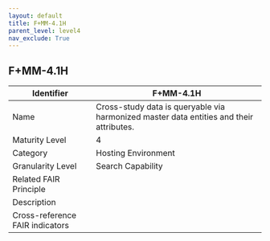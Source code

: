 ```yaml
---
layout: default
title: F+MM-4.1H
parent_level: level4
nav_exclude: True
---
```


## F+MM-4.1H

| Identifier | F+MM-4.1H |
| --------- | -----------|
| Name | Cross-study data is queryable via harmonized master data entities and their attributes. |
| Maturity Level | 4 |
| Category | Hosting Environment |
| Granularity Level | Search Capability |
| Related FAIR Principle | |
| Description | |
| Cross-reference FAIR indicators | |
